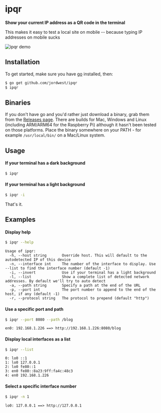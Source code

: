 # ipqr

**Show your current IP address as a QR code in the terminal**

This makes it easy to test a local site on mobile -- because typing IP addresses on mobile sucks

![ipqr demo](/../screenshots/basic_usage.png?raw=true "ipqr Demo")

## Installation
To get started, make sure you have [go](https://golang.org/) installed, then:

```bash
$ go get github.com/jordwest/ipqr
$ ipqr
```

## Binaries

If you don't have go and you'd rather just download a binary, grab them from the [Releases page](https://github.com/jordwest/ipqr/releases/). There are builds for Mac, Windows and Linux (including ARM/ARM64 for the Raspberry Pi) although it hasn't been tested on those platforms.
Place the binary somewhere on your PATH - for example `/usr/local/bin/` on a Mac/Linux system.

## Usage

#### If your terminal has a dark background
```bash
$ ipqr
```

#### If your terminal has a light background
```bash
$ ipqr -i
```

That's it.

## Examples

#### Display help
```bash
$ ipqr --help
```

```
Usage of ipqr:
  -h, --host string       Override host. This will default to the autodetected IP of this device
  -n, --interface int     The number of the interface to display. Use --list to find the interface number (default -1)
  -i, --invert            Use if your terminal has a light background
  -l, --list              Show a complete list of detected network addresses. By default we'll try to auto detect
  -a, --path string       Specify a path at the end of the URL
  -p, --port int          The port number to append to the end of the host, if any (default -1)
  -r, --protocol string   The protocol to prepend (default "http")
```

#### Use a specific port and path
```bash
$ ipqr --port 8080 --path /blog
```

```
en0: 192.168.1.226 ==> http://192.168.1.226:8080/blog
```
#### Display local interfaces as a list

```bash
$ ipqr --list
```

```
0: lo0 ::1
1: lo0 127.0.0.1
2: lo0 fe80::1
3: en0 fe80::8a23:9ff:fa4c:48c3
4: en0 192.168.1.226
```

#### Select a specific interface number
```bash
$ ipqr -n 1
```

```
lo0: 127.0.0.1 ==> http://127.0.0.1
```
